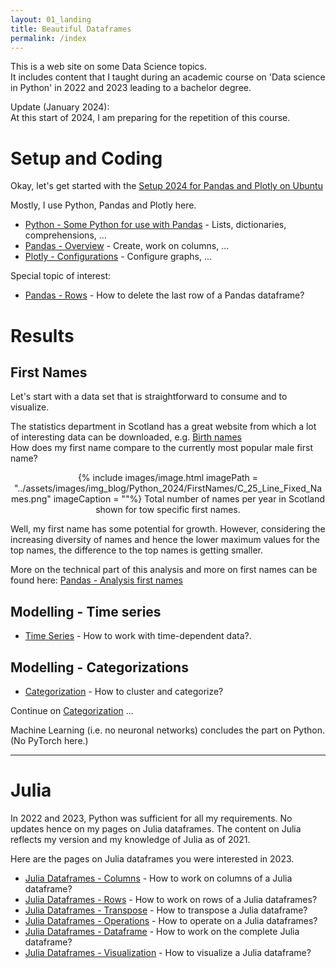 ```yaml
---
layout: 01_landing
title: Beautiful Dataframes
permalink: /index
---
```



This is a web site on some Data Science topics.<br>
It includes content that I taught during an academic course on 'Data science in Python' in 2022 and 2023 leading to a bachelor degree.<br>

Update (January 2024):<br>
At this start of 2024, I am preparing for the repetition of this course.<ok>

# Setup and Coding

Okay, let's get started with the [Setup 2024 for Pandas and Plotly on Ubuntu](setup_ubuntu_pandas_plotly)

Mostly, I use Python, Pandas and Plotly here.
- [Python - Some Python for use with Pandas](python_refresher) - Lists, dictionaries, comprehensions, ...
- [Pandas - Overview](pandas_overview) - Create, work on columns, ... 
- [Plotly - Configurations](plotly_configurations) - Configure graphs, ... 

Special topic of interest:
- [Pandas - Rows](pandas_rows24) - How to delete the last row of a Pandas dataframe?

# Results 
## First Names

Let's start with a data set that is straightforward to consume and to visualize.

The statistics department in Scotland has a great website from which a lot of interesting data can be downloaded, e.g. [Birth names](https://www.nrscotland.gov.uk/statistics-and-data/statistics/statistics-by-theme/vital-events/names/babies-first-names/babies-first-names-2022)
<br>
How does my first name compare to the currently most popular male first name?


<center>
{% include images/image.html imagePath = "../assets/images/img_blog/Python_2024/FirstNames/C_25_Line_Fixed_Names.png" imageCaption =  ""%}
Total number of names per year in Scotland shown for tow specific first names.
</center>

Well, my first name has some potential for growth. However, considering the increasing diversity of names and hence the lower maximum values for the top names, the difference to the top names is getting smaller. 

More on the technical part of this analysis and more on first names can be found here: [Pandas - Analysis  first names](Pandas_Analysis_First_Names)



## Modelling - Time series

- [Time Series](time_series_overview) - How to work with time-dependent data?.


## Modelling - Categorizations

- [Categorization](cat_story) - How to cluster and categorize?

Continue on [Categorization](cat_overview) ... 

Machine Learning (i.e. no neuronal networks) concludes the part on Python. (No PyTorch here.)

---

# Julia

In 2022 and 2023, Python was sufficient for all my requirements. 
No updates hence on my pages on Julia dataframes. The content on Julia reflects my version and my knowledge of Julia as of 2021. 

Here are the pages on Julia dataframes you were interested in 2023.

- [Julia Dataframes - Columns](julia_columns) - How to work on columns of a Julia dataframe?
- [Julia Dataframes - Rows](julia_rows) - How to work on rows of a Julia dataframes?
- [Julia Dataframes - Transpose](julia_transpose) - How to transpose a Julia dataframe?
- [Julia Dataframes - Operations](julia_df_ops) - How to operate on a Julia dataframes?
- [Julia Dataframes - Dataframe](julia_df) - How to work on the complete Julia dataframe?
- [Julia Dataframes - Visualization](julia_visualization) - How to visualize a Julia dataframe?
    